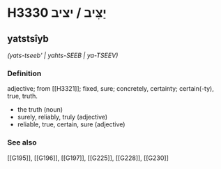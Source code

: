 # H3330 יַצִּיב / יציב

## yatstsîyb

_(yats-tseeb' | yahts-SEEB | ya-TSEEV)_

### Definition

adjective; from [[H3321]]; fixed, sure; concretely, certainty; certain(-ty), true, truth.

- the truth (noun)
- surely, reliably, truly (adjective)
- reliable, true, certain, sure (adjective)
### See also

[[G195]], [[G196]], [[G197]], [[G225]], [[G228]], [[G230]]

